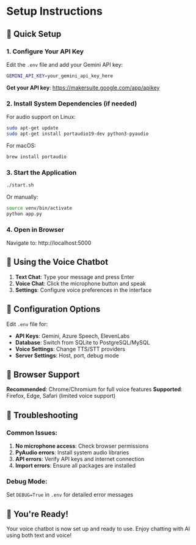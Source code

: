 # Setup Instructions

## 🎯 Quick Setup

### 1. Configure Your API Key
Edit the `.env` file and add your Gemini API key:
```bash
GEMINI_API_KEY=your_gemini_api_key_here
```

**Get your API key**: https://makersuite.google.com/app/apikey

### 2. Install System Dependencies (if needed)
For audio support on Linux:
```bash
sudo apt-get update
sudo apt-get install portaudio19-dev python3-pyaudio
```

For macOS:
```bash
brew install portaudio
```

### 3. Start the Application
```bash
./start.sh
```

Or manually:
```bash
source venv/bin/activate
python app.py
```

### 4. Open in Browser
Navigate to: http://localhost:5000

## 🎤 Using the Voice Chatbot

1. **Text Chat**: Type your message and press Enter
2. **Voice Chat**: Click the microphone button and speak
3. **Settings**: Configure voice preferences in the interface

## 🔧 Configuration Options

Edit `.env` file for:
- **API Keys**: Gemini, Azure Speech, ElevenLabs
- **Database**: Switch from SQLite to PostgreSQL/MySQL
- **Voice Settings**: Change TTS/STT providers
- **Server Settings**: Host, port, debug mode

## 📱 Browser Support

**Recommended**: Chrome/Chromium for full voice features
**Supported**: Firefox, Edge, Safari (limited voice support)

## 🐛 Troubleshooting

### Common Issues:
1. **No microphone access**: Check browser permissions
2. **PyAudio errors**: Install system audio libraries
3. **API errors**: Verify API keys and internet connection
4. **Import errors**: Ensure all packages are installed

### Debug Mode:
Set `DEBUG=True` in `.env` for detailed error messages

## 🎉 You're Ready!

Your voice chatbot is now set up and ready to use. Enjoy chatting with AI using both text and voice!
